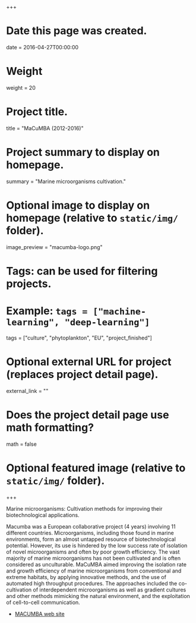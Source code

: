 +++
# Date this page was created.
date = 2016-04-27T00:00:00

# Weight
weight = 20

# Project title.
title = "MaCuMBA (2012-2016)"

# Project summary to display on homepage.
summary = "Marine microorganisms cultivation."

# Optional image to display on homepage (relative to `static/img/` folder).
image_preview = "macumba-logo.png"

# Tags: can be used for filtering projects.
# Example: `tags = ["machine-learning", "deep-learning"]`
tags = ["culture", "phytoplankton", "EU", "project_finished"]

# Optional external URL for project (replaces project detail page).
external_link = ""

# Does the project detail page use math formatting?
math = false

# Optional featured image (relative to `static/img/` folder).

+++

Marine microorganisms: Cultivation methods for improving their biotechnological applications.

Macumba was a European collaborative project (4 years) involving 11 different countries. Microorganisms, including those found in marine environments, form an almost untapped resource of biotechnological potential. However, its use is hindered by the low success rate of isolation of novel microorganisms and often by poor growth efficiency. The vast majority of marine microorganisms has not been cultivated and is often considered as unculturable. MaCuMBA aimed improving the isolation rate and growth efficiency of marine microorganisms from conventional and extreme habitats, by applying innovative methods, and the use of automated high throughput procedures. The approaches included the co-cultivation of interdependent microorganisms as well as gradient cultures and other methods mimicking the natural environment, and the exploitation of cell-to-cell communication. 
* [MACUMBA web site](http://www.macumbaproject.eu/)